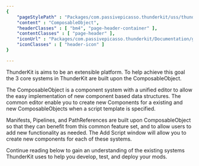 ```yaml
---
{ 
	"pageStylePath" : "Packages/com.passivepicasso.thunderkit/uss/thunderkit_style.uss",
	"content" : "ComposableObject",
	"headerClasses" : [ "bm4", "page-header-container" ],
	"contentClasses" : [ "page-header" ],
	"iconUrl" : "Packages/com.passivepicasso.thunderkit/Documentation/graphics/TK_ComposableObject_2X_Icon.png",
	"iconClasses" : [ "header-icon" ]
}

---
```


ThunderKit is aims to be an extensible platform. To help achieve this goal the 3 core systems in ThunderKit are built upon the ComposableObject.

The ComposableObject is a component system with a unified editor to allow the easy implementation of new component based data structures. The common editor enable you to create new Components for 
a existing and new ComposableObjects when a script template is specified.

Manifests, Pipelines, and PathReferences are built upon ComposableObject so that they can benefit from this common feature set, and to allow users to add new functionality as needed. The Add Script window will allow you to create new components for each of these systems.

Continue reading below to gain an understanding of the existing systems ThunderKit uses to help you develop, test, and deploy your mods.